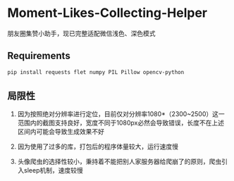 # Moment-Likes-Collecting-Helper

朋友圈集赞小助手，现已完整适配微信浅色、深色模式

## Requirements

```bash
pip install requests flet numpy PIL Pillow opencv-python
```

## 局限性

1. 因为按照绝对分辨率进行定位，目前仅对分辨率1080*（2300~2500）这一范围内的截图支持良好，宽度不同于1080px必然会导致错误，长度不在上述区间内可能会导致生成效果不好

2. 因为使用了过多的库，打包后的程序体量较大，运行速度慢
3. 头像爬虫的选择性较小，秉持着不能把别人家服务器给爬崩了的原则，爬虫引入sleep机制，速度较慢
